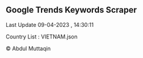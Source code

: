 

## Google Trends Keywords Scraper 
 
Last Update 09-04-2023 , 14:30:11

Country List :
VIETNAM.json



© Abdul Muttaqin 
